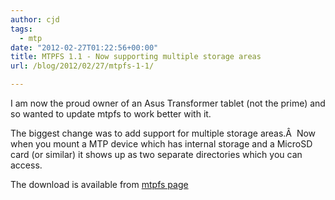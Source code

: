 ```yaml
---
author: cjd
tags:
  - mtp
date: "2012-02-27T01:22:56+00:00"
title: MTPFS 1.1 - Now supporting multiple storage areas
url: /blog/2012/02/27/mtpfs-1-1/

---
```

I am now the proud owner of an Asus Transformer tablet (not the prime) and so wanted to update mtpfs to work better with it.

The biggest change was to add support for multiple storage areas.Â  Now when you mount a MTP device which has internal storage and a MicroSD card (or similar) it shows up as two separate directories which you can access.

The download is available from [mtpfs page](/mtpfs/ "MTPfs")
